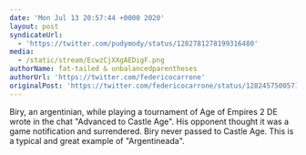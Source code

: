 ```yaml
---
date: 'Mon Jul 13 20:57:44 +0000 2020'
layout: post
syndicateUrl:
  - 'https://twitter.com/pudymody/status/1282781278199316480'
media:
  - /static/stream/EcwzCjXXgAEDigF.png
authorName: fat-tailed & unbalancedparentheses
authorUrl: 'https://twitter.com/federicocarrone'
originalPost: 'https://twitter.com/federicocarrone/status/1282457500571316226'
---
```

Biry, an argentinian, while playing a tournament of Age of Empires 2 DE wrote in the chat "Advanced to Castle Age". His opponent thought it was a game notification and surrendered. Biry never passed to Castle Age. This is a typical and great example of "Argentineada". 